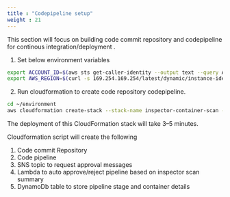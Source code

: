 ```yaml
---
title : "Codepipeline setup"
weight : 21
---
```


This section will focus on building code commit repository and codepipeline for continous integration/deployment .


1. Set below environment variables
```bash
export ACCOUNT_ID=$(aws sts get-caller-identity --output text --query Account)
export AWS_REGION=$(curl -s 169.254.169.254/latest/dynamic/instance-identity/document | jq -r '.region')
```
2.  Run cloudformation to create code repository codepipeline.
```bash
cd ~/environment
aws cloudformation create-stack --stack-name inspector-container-scan --template-url https://ws-assets-prod-iad-r-pdx-f3b3f9f1a7d6a3d0.s3.us-west-2.amazonaws.com/165b0729-2791-4452-8920-53b734419050/inspector-codepipeline.yaml --parameter ParameterKey=CodeBucket,ParameterValue=ws-assets-prod-iad-r-pdx-f3b3f9f1a7d6a3d0 ParameterKey=CodeKey,ParameterValue=165b0729-2791-4452-8920-53b734419050/inspector-pipeline/SourceOutput/code.zip --capabilities CAPABILITY_NAMED_IAM
```


The deployment of this CloudFormation stack will take 3–5 minutes.

Cloudformation script will create the following
1. Code commit Repository
2. Code pipeline
3. SNS topic to request approval messages
3. Lambda to auto approve/reject pipeline based on inspector scan summary
4. DynamoDb table to store pipeline stage and container details